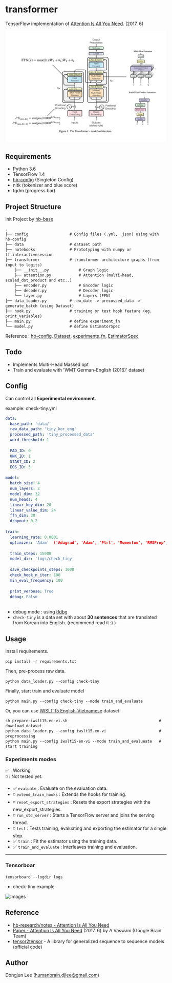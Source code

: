 # transformer

TensorFlow implementation of [Attention Is All You Need](https://arxiv.org/abs/1706.03762). (2017. 6)

![images](images/transformer-architecture.png)


## Requirements

- Python 3.6
- TensorFlow 1.4
- [hb-config](https://github.com/hb-research/hb-config) (Singleton Config)
- nltk (tokenizer and blue score)
- tqdm (progress bar)


## Project Structure

init Project by [hb-base](https://github.com/hb-research/hb-base)

    .
    ├── config                  # Config files (.yml, .json) using with hb-config
    ├── data                    # dataset path
    ├── notebooks               # Prototyping with numpy or tf.interactivesession
    ├── transformer             # transformer architecture graphs (from input to logits)
        ├── __init__.py             # Graph logic
        ├── attention.py            # Attention (multi-head, scaled_dot_product and etc..)
        ├── encoder.py              # Encoder logic
        ├── decoder.py              # Decoder logic
        └── layer.py                # Layers (FFN)
    ├── data_loader.py          # raw_date -> precossed_data -> generate_batch (using Dataset)
    ├── hook.py                 # training or test hook feature (eg. print_variables)
    ├── main.py                 # define experiment_fn
    └── model.py                # define EstimatorSpec      

Reference : [hb-config](https://github.com/hb-research/hb-config), [Dataset](https://www.tensorflow.org/api_docs/python/tf/data/Dataset#from_generator), [experiments_fn](https://www.tensorflow.org/api_docs/python/tf/contrib/learn/Experiment), [EstimatorSpec](https://www.tensorflow.org/api_docs/python/tf/estimator/EstimatorSpec)

## Todo

- Implements Multi-Head Masked opt
- Train and evaluate with 'WMT German-English (2016)' dataset

## Config

Can control all **Experimental environment**.

example: check-tiny.yml

```yml
data:
  base_path: 'data/'
  raw_data_path: 'tiny_kor_eng'
  processed_path: 'tiny_processed_data'
  word_threshold: 1

  PAD_ID: 0
  UNK_ID: 1
  START_ID: 2
  EOS_ID: 3

model:
  batch_size: 4
  num_layers: 2
  model_dim: 32
  num_heads: 4
  linear_key_dim: 20
  linear_value_dim: 24
  ffn_dim: 30
  dropout: 0.2

train:
  learning_rate: 0.0001
  optimizer: 'Adam'  ('Adagrad', 'Adam', 'Ftrl', 'Momentum', 'RMSProp', 'SGD')
  
  train_steps: 15000
  model_dir: 'logs/check_tiny'
  
  save_checkpoints_steps: 1000
  check_hook_n_iter: 100
  min_eval_frequency: 100
  
  print_verbose: True
  debug: False
  
```

* debug mode : using [tfdbg](https://www.tensorflow.org/programmers_guide/debugger)
* `check-tiny` is a data set with about **30 sentences** that are translated from Korean into English. (recommend read it :) )

## Usage

Install requirements.

```pip install -r requirements.txt```

Then, pre-process raw data.

```python data_loader.py --config check-tiny```

Finally, start train and evaluate model

```python main.py --config check-tiny --mode train_and_evaluate```


Or, you can use [IWSLT'15 English-Vietnamese](https://nlp.stanford.edu/projects/nmt/) dataset.

```
sh prepare-iwslt15.en-vi.sh                                        # download dataset
python data_loader.py --config iwslt15-en-vi                       # preprocessing
python main.py --config iwslt15-en-vi --mode train_and_evalueate   # start training
```

### Experiments modes

:white_check_mark: : Working  
:white_medium_small_square: : Not tested yet.


- :white_check_mark: `evaluate` : Evaluate on the evaluation data.
- :white_medium_small_square: `extend_train_hooks` :  Extends the hooks for training.
- :white_medium_small_square: `reset_export_strategies` : Resets the export strategies with the new_export_strategies.
- :white_medium_small_square: `run_std_server` : Starts a TensorFlow server and joins the serving thread.
- :white_medium_small_square: `test` : Tests training, evaluating and exporting the estimator for a single step.
- :white_check_mark: `train` : Fit the estimator using the training data.
- :white_check_mark: `train_and_evaluate` : Interleaves training and evaluation.

---

### Tensorboar

```tensorboard --logdir logs```

- check-tiny example

![images](images/check_tiny_tensorboard.png)


## Reference

- [hb-research/notes - Attention Is All You Need](https://github.com/hb-research/notes/blob/master/notes/transformer.md)
- [Paper - Attention Is All You Need](https://arxiv.org/abs/1706.03762) (2017. 6) by A Vaswani (Google Brain Team)
- [tensor2tensor](https://github.com/tensorflow/tensor2tensor) - A library for generalized sequence to sequence models (official code)

## Author

Dongjun Lee (humanbrain.djlee@gmail.com)
